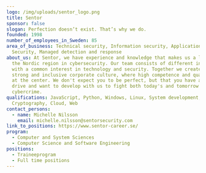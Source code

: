 ```yaml
---
logo: /img/uploads/sentor_logo.png
title: Sentor
sponsor: false
slogan: Perfection doesn’t exist. That’s why we do.
founded: 1998
number_of_employees_in_Sweden: 85
area_of_business: Technical security, Information security, Application
  Security, Managed detection and response
about_us: At Sentor, we have experience and knowledge that makes us a leader in
  the Nordic region in cybersecurity. Our team consists of different individuals
  with a common interest in technology and security. Together we create Sentor's
  strong and inclusive corporate culture, where high competence and quality are
  at the center. We don't expect you to be perfect, but that you have a strong
  drive and want to develop with us to fight both today's and tomorrow's
  cybercrime.
qualifications: JavaScript, Python, Windows, Linux, System development,
  Cryptography, Cloud, Web
contact_persons:
  - name: Michelle Nilsson
    email: michelle.nilsson@sentorsecurity.com
link_to_positions: https://www.sentor-career.se/
program:
  - Computer and System Sciences
  - Computer Science and Software Engineering
positions:
  - Traineeprogram
  - Full time positions
---
```

